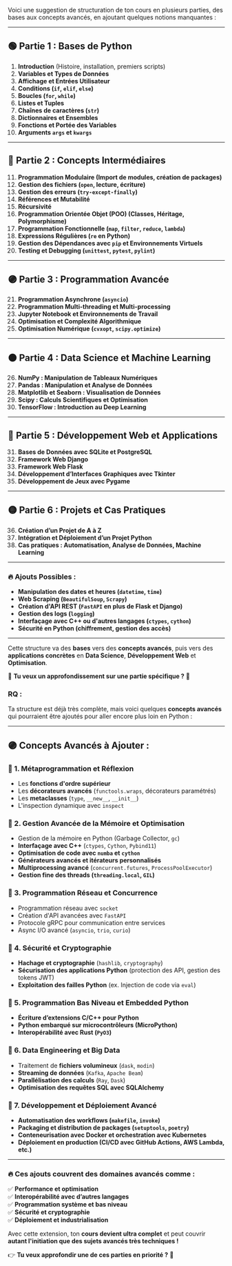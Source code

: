 Voici une suggestion de structuration de ton cours en plusieurs parties, des bases aux concepts avancés, en ajoutant quelques notions manquantes :

---

## **🟢 Partie 1 : Bases de Python**

1. **Introduction** (Histoire, installation, premiers scripts)
2. **Variables et Types de Données**
3. **Affichage et Entrées Utilisateur**
4. **Conditions (`if`, `elif`, `else`)**
5. **Boucles (`for`, `while`)**
6. **Listes et Tuples**
7. **Chaînes de caractères (`str`)**
8. **Dictionnaires et Ensembles**
9. **Fonctions et Portée des Variables**
10. **Arguments `args` et `kwargs`**

---

## **🔵 Partie 2 : Concepts Intermédiaires**

11. **Programmation Modulaire (Import de modules, création de packages)**
12. **Gestion des fichiers (`open`, lecture, écriture)**
13. **Gestion des erreurs (`try-except-finally`)**
14. **Références et Mutabilité**
15. **Récursivité**
16. **Programmation Orientée Objet (POO) (Classes, Héritage, Polymorphisme)**
17. **Programmation Fonctionnelle (`map`, `filter`, `reduce`, `lambda`)**
18. **Expressions Régulières (`re` en Python)**
19. **Gestion des Dépendances avec `pip` et Environnements Virtuels**
20. **Testing et Debugging (`unittest`, `pytest`, `pylint`)**

---

## **🟣 Partie 3 : Programmation Avancée**

21. **Programmation Asynchrone (`asyncio`)**
22. **Programmation Multi-threading et Multi-processing**
23. **Jupyter Notebook et Environnements de Travail**
24. **Optimisation et Complexité Algorithmique**
25. **Optimisation Numérique (`cvxopt`, `scipy.optimize`)**

---

## **🟠 Partie 4 : Data Science et Machine Learning**

26. **NumPy : Manipulation de Tableaux Numériques**
27. **Pandas : Manipulation et Analyse de Données**
28. **Matplotlib et Seaborn : Visualisation de Données**
29. **Scipy : Calculs Scientifiques et Optimisation**
30. **TensorFlow : Introduction au Deep Learning**

---

## **🔴 Partie 5 : Développement Web et Applications**

31. **Bases de Données avec SQLite et PostgreSQL**
32. **Framework Web Django**
33. **Framework Web Flask**
34. **Développement d’Interfaces Graphiques avec Tkinter**
35. **Développement de Jeux avec Pygame**

---

## **🟡 Partie 6 : Projets et Cas Pratiques**

36. **Création d’un Projet de A à Z**
37. **Intégration et Déploiement d’un Projet Python**
38. **Cas pratiques : Automatisation, Analyse de Données, Machine Learning**

---

### 🔥 **Ajouts Possibles :**

-   **Manipulation des dates et heures (`datetime`, `time`)**
-   **Web Scraping (`BeautifulSoup`, `Scrapy`)**
-   **Création d'API REST (`FastAPI` en plus de Flask et Django)**
-   **Gestion des logs (`logging`)**
-   **Interfaçage avec C++ ou d'autres langages (`ctypes`, `cython`)**
-   **Sécurité en Python (chiffrement, gestion des accès)**

---

Cette structure va des **bases** vers des **concepts avancés**, puis vers des **applications concrètes** en **Data Science**, **Développement Web** et **Optimisation**.

🔹 **Tu veux un approfondissement sur une partie spécifique ?** 🚀

### RQ :

Ta structure est déjà très complète, mais voici quelques **concepts avancés** qui pourraient être ajoutés pour aller encore plus loin en Python :

---

## **🟣 Concepts Avancés à Ajouter :**

### **🔹 1. Métaprogrammation et Réflexion**

-   Les **fonctions d'ordre supérieur**
-   Les **décorateurs avancés** (`functools.wraps`, décorateurs paramétrés)
-   Les **metaclasses** (`type`, `__new__`, `__init__`)
-   L'inspection dynamique avec `inspect`

### **🔹 2. Gestion Avancée de la Mémoire et Optimisation**

-   Gestion de la mémoire en Python (Garbage Collector, `gc`)
-   **Interfaçage avec C++** (`ctypes`, `Cython`, `Pybind11`)
-   **Optimisation de code avec `numba` et `cython`**
-   **Générateurs avancés et itérateurs personnalisés**
-   **Multiprocessing avancé** (`concurrent.futures`, `ProcessPoolExecutor`)
-   **Gestion fine des threads (`threading.local`, `GIL`)**

### **🔹 3. Programmation Réseau et Concurrence**

-   Programmation réseau avec `socket`
-   Création d'API avancées avec `FastAPI`
-   Protocole gRPC pour communication entre services
-   Async I/O avancé (`asyncio`, `trio`, `curio`)

### **🔹 4. Sécurité et Cryptographie**

-   **Hachage et cryptographie** (`hashlib`, `cryptography`)
-   **Sécurisation des applications Python** (protection des API, gestion des tokens JWT)
-   **Exploitation des failles Python** (ex. Injection de code via `eval`)

### **🔹 5. Programmation Bas Niveau et Embedded Python**

-   **Écriture d’extensions C/C++ pour Python**
-   **Python embarqué sur microcontrôleurs (MicroPython)**
-   **Interopérabilité avec Rust (`PyO3`)**

### **🔹 6. Data Engineering et Big Data**

-   Traitement de **fichiers volumineux** (`dask`, `modin`)
-   **Streaming de données** (`Kafka`, `Apache Beam`)
-   **Parallélisation des calculs** (`Ray`, `Dask`)
-   **Optimisation des requêtes SQL avec SQLAlchemy**

### **🔹 7. Développement et Déploiement Avancé**

-   **Automatisation des workflows (`makefile`, `invoke`)**
-   **Packaging et distribution de packages (`setuptools`, `poetry`)**
-   **Conteneurisation avec Docker et orchestration avec Kubernetes**
-   **Déploiement en production (CI/CD avec GitHub Actions, AWS Lambda, etc.)**

---

### **🔥 Ces ajouts couvrent des domaines avancés comme :**

✅ **Performance et optimisation**  
✅ **Interopérabilité avec d’autres langages**  
✅ **Programmation système et bas niveau**  
✅ **Sécurité et cryptographie**  
✅ **Déploiement et industrialisation**

Avec cette extension, ton **cours devient ultra complet** et peut couvrir **autant l'initiation que des sujets avancés très techniques !**

👉 **Tu veux approfondir une de ces parties en priorité ?** 🚀

